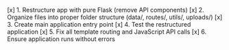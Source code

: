 [x] 1. Restructure app with pure Flask (remove API components)
[x] 2. Organize files into proper folder structure (data/, routes/, utils/, uploads/)
[x] 3. Create main application entry point
[x] 4. Test the restructured application
[x] 5. Fix all template routing and JavaScript API calls
[x] 6. Ensure application runs without errors